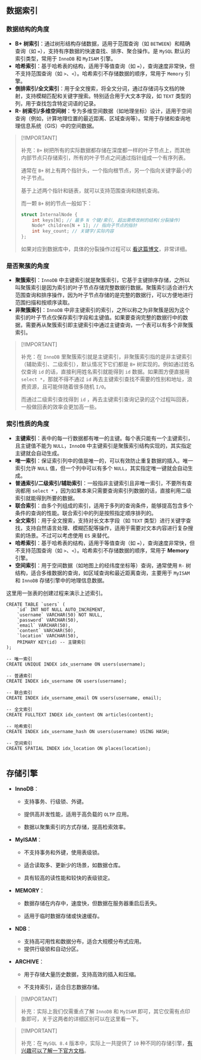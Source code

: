 ## 数据索引

### 数据结构的角度

*   **B+ 树索引**：通过树形结构存储数据，适用于范围查询（如 `BETWEEN`）和精确查询（如 `=`），支持有序数据的快速查找、排序、聚合操作。是 `MySQL` 默认的索引类型，常用于 `InnoDB` 和 `MyISAM` 引擎。
*   **哈希索引**：基于哈希表的结构，适用于等值查询（如 `=`），查询速度非常快，但不支持范围查询（如 `>`、`<`）。哈希索引不存储数据的顺序，常用于 `Memory` 引擎。
*   **倒排索引/全文索引**：用于全文搜索，将全文分词，通过存储词与文档的映射，支持模糊匹配和关键字搜索。特别适合用于大文本字段，如 `TEXT` 类型的列，用于查找包含特定词语的记录。
*   **R- 树索引/多维空间树**：专为多维空间数据（如地理坐标）设计，适用于空间查询（例如，计算地理位置的最近距离、区域查询等）。常用于存储和查询地理信息系统（GIS）中的空间数据。

>   [!IMPORTANT]
>
>   补充：`B+` 树把所有的实际数据都存储在深度都一样的叶子节点上，而其他内部节点只存储索引，所有的叶子节点之间通过指针组成一个有序列表。
>
>   通常在 `B+` 树上有两个指针头，一个指向根节点，另一个指向关键字最小的叶子节点。
>
>   基于上述两个指针和链表，就可以支持范围查询和随机查询。
>
>   而一颗 `B+` 树的节点一般如下：
>
>   ```c++
>   struct InternalNode {
>       int keys[N]; // 最多 N 个键/索引, 超出需修改树的结构(分裂操作)
>       Node* children[N + 1]; // 指向子节点的指针
>       int key_count; // 关键字/实际内容
>   };
>   
>   ```
>
>   如果对应到数据库中，具体的分裂操作过程可以 [看这篇博文](https://blog.csdn.net/weixin_52622200/article/details/118530154)，非常详细。

### 是否聚蔟的角度

*   **聚簇索引**：`InnoDB` 中主键索引就是聚簇索引，它基于主键排序存储，之所以叫聚簇索引是因为索引的叶子节点存储完整数据行数据。聚簇索引适合进行大范围查询和排序操作，因为叶子节点存储的是完整的数据行，可以方便地进行范围扫描和按顺序读取。
*   **非聚簇索引**：`InnoDB` 中非主键索引的索引，之所以称之为非聚簇是因为这个索引的叶子节点仅保存索引字段和主键值。如果要查询完整的数据行中的数据，需要再从聚簇索引即主键索引中通过主键查询，一个表可以有多个非聚簇索引。

>   [!IMPORTANT]
>
>   补充：在 `InnoDB` 里聚簇索引就是主键索引，非聚簇索引指的是非主键索引（辅助索引、二级索引），默认情况下它们都是 `B+` 树实现的。例如通过姓名仅查询 `id` 的话，直接利用姓名索引就能得到 `id` 数据。如果图方便直接用 `select *`，那就不得不通过 `id` 再去主键索引查找不需要的性别和地址，浪费资源，且可能伴随着很多随机 `I/O`。
>
>   而通过二级索引查找得到 `id` ，再去主键索引查询记录的这个过程叫回表，一般做回表的效率会更加高一些。

### 索引性质的角度

*   **主键索引**：表中的每一行数据都有唯一的主键。每个表只能有一个主键索引，且主键值不能为 `NULL`，`InnoDB` 中主键索引是聚簇索引结构实现的，其实指定主键就会自动生成。
*   **唯一索引**：保证索引列中的值是唯一的，可以有效防止重复数据的插入。唯一索引允许 `NULL` 值，但一个列中可以有多个 `NULL`，其实指定唯一键就会自动生成。
*   **普通索引/二级索引/辅助索引**：一般指非主键索引且非唯一索引，不要所有查询都用 `select *` ，因为如果本来只需要查询索引列数据的话，直接利用二级索引就能得到所要的数据。
*   **联合索引**：由多个列组成的索引，适用于多列的查询条件，能够提高包含多个条件的查询的性能。联合索引中的列是按照指定顺序排列的。
*   **全文索引**：用于全文搜索，支持对长文本字段（如 `TEXT` 类型）进行关键字查找，支持自然语言处理、模糊匹配等操作，适用于需要对文本内容进行复杂搜索的场景。不过可以考虑使用 `ES` 来替代。
*   **哈希索引**：基于哈希表的结构，适用于等值查询（如 `=`），查询速度非常快，但不支持范围查询（如 `>`、`<`）。哈希索引不存储数据的顺序，常用于 **Memory** 引擎。
*   **空间索引**：用于空间数据（如地图上的经纬度坐标等）查询，通常使用 `R-` 树结构，适合多维数据的查询，如区域查询和最近距离查询，主要用于 `MyISAM` 和 `InnoDB` 存储引擎中的地理信息数据。

这里用一张表的创建过程来演示上述索引。

```mysql
CREATE TABLE `users` (
    `id` INT NOT NULL AUTO_INCREMENT,
    `username` VARCHAR(50) NOT NULL,
    `password` VARCHAR(50),
    `email` VARCHAR(50),
    `content` VARCHAR(50),
    `location` VARCHAR(50),
    PRIMARY KEY(id) -- 主键索引
);

-- 唯一索引
CREATE UNIQUE INDEX idx_username ON users(username);

-- 普通索引
CREATE INDEX idx_username ON users(username);

-- 联合索引
CREATE INDEX idx_username_email ON users(username, email);

-- 全文索引
CREATE FULLTEXT INDEX idx_content ON articles(content);

-- 哈希索引
CREATE INDEX idx_username_hash ON users(username) USING HASH;

-- 空间索引
CREATE SPATIAL INDEX idx_location ON places(location);


```

## 存储引擎

-   **InnoDB**：

    *   支持事务、行级锁、外键。

    *   提供高并发性能，适用于高负载的 `OLTP` 应用。

    *   数据以聚集索引的方式存储，提高检索效率。

-   **MyISAM**：

    -   不支持事务和外键，使用表级锁。

    *   适合读取多、更新少的场景，如数据仓库。

    *   具有较高的读性能和较快的表级锁定。

-   **MEMORY**：

    *   数据存储在内存中，速度快，但数据在服务器重启后丢失。

    *   适用于临时数据存储或快速缓存。

-   **NDB**：

    -   支持高可用性和数据分布，适合大规模分布式应用。

    *   提供行级锁和自动分区。

-   **ARCHIVE**：

    *   用于存储大量历史数据，支持高效的插入和压缩。

    *   不支持索引，适合日志数据存储。

>   [!IMPORTANT]
>
>   补充：实际上我们仅需重点了解 `InnoDB` 和 `MyISAM` 即可，其它仅需有点印象即可，关于这两者的详细区别可以在这里看一下。

>   [!IMPORTANT]
>
>   补充：在 `MySQL 8.4` 版本中，实际上一共提供了 `10` 种不同的存储引擎，[有兴趣可以了解一下官方文档](https://dev.mysql.com/doc/refman/8.4/en/storage-engines.html)。

